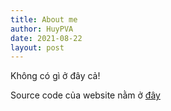 ```yaml
---
title: About me
author: HuyPVA
date: 2021-08-22
layout: post
---
```


Không có gì ở đây cả!

Source code của website nằm ở [đây][1]

[1]: https://github.com/huypva/code-by-example-site